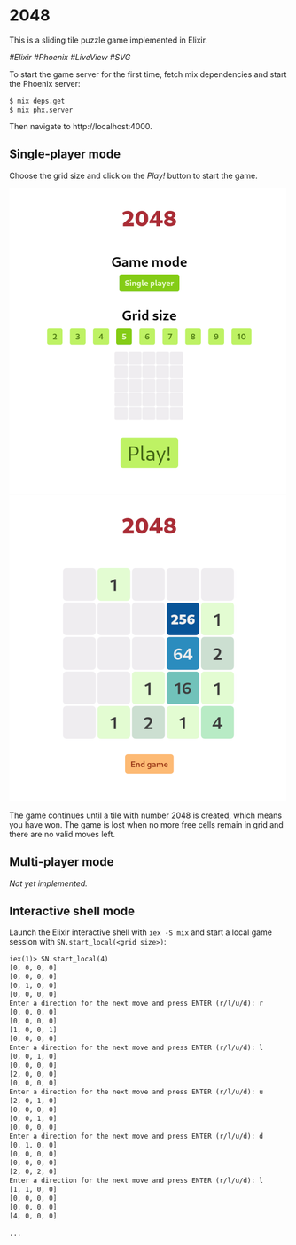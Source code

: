 # 2048

This is a sliding tile puzzle game implemented in Elixir.

_#Elixir_ _#Phoenix_ _#LiveView_ _#SVG_


To start the game server for the first time, fetch mix dependencies and start
the Phoenix server:

```
$ mix deps.get
$ mix phx.server
```

Then navigate to http://localhost:4000.


## Single-player mode

Choose the grid size and click on the _Play!_ button to start the game.

<div>
  <img src="assets/menu.png">
  <img src="assets/game.png">
</div>

The game continues until a tile with number 2048 is created, which means you
have won. The game is lost when no more free cells remain in grid and there are
no valid moves left.


## Multi-player mode

_Not yet implemented._


## Interactive shell mode

Launch the Elixir interactive shell with `iex -S mix` and start a local game session with `SN.start_local(<grid size>)`:

```
iex(1)> SN.start_local(4)
[0, 0, 0, 0]
[0, 0, 0, 0]
[0, 1, 0, 0]
[0, 0, 0, 0]
Enter a direction for the next move and press ENTER (r/l/u/d): r
[0, 0, 0, 0]
[0, 0, 0, 0]
[1, 0, 0, 1]
[0, 0, 0, 0]
Enter a direction for the next move and press ENTER (r/l/u/d): l
[0, 0, 1, 0]
[0, 0, 0, 0]
[2, 0, 0, 0]
[0, 0, 0, 0]
Enter a direction for the next move and press ENTER (r/l/u/d): u
[2, 0, 1, 0]
[0, 0, 0, 0]
[0, 0, 1, 0]
[0, 0, 0, 0]
Enter a direction for the next move and press ENTER (r/l/u/d): d
[0, 1, 0, 0]
[0, 0, 0, 0]
[0, 0, 0, 0]
[2, 0, 2, 0]
Enter a direction for the next move and press ENTER (r/l/u/d): l
[1, 1, 0, 0]
[0, 0, 0, 0]
[0, 0, 0, 0]
[4, 0, 0, 0]

...
```